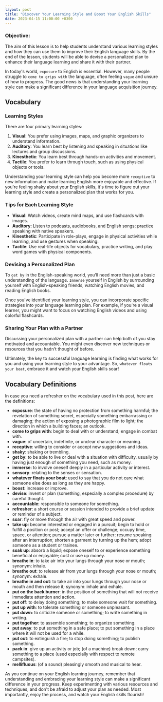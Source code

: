```yaml
---
layout: post
title: "Discover Your Learning Style and Boost Your English Skills"
date: 2023-04-15 11:00:00 +0300
---
```

### Objective:
The aim of this lesson is to help students understand various learning styles and how they can use them to improve their English language skills. By the end of the lesson, students will be able to devise a personalized plan to enhance their language learning and share it with their partner.

In today's world, `exposure` to English is essential. However, many people struggle to `come to grips with` the language, often feeling `vague` and unsure of how to progress. The good news is that understanding your learning style can make a significant difference in your language acquisition journey.

## Vocabulary

### Learning Styles

There are four primary learning styles:

1. **Visual**: You prefer using images, maps, and graphic organizers to understand information.
2. **Auditory**: You learn best by listening and speaking in situations like lectures and group discussions.
3. **Kinesthetic**: You learn best through hands-on activities and movement.
4. **Tactile**: You prefer to learn through touch, such as using physical objects or tools.

Understanding your learning style can help you become more `receptive` to new information and make learning English more enjoyable and effective. If you're feeling shaky about your English skills, it's time to figure out your learning style and create a personalized plan that works for you.

### Tips for Each Learning Style

* **Visual**: Watch videos, create mind maps, and use flashcards with images.
* **Auditory**: Listen to podcasts, audiobooks, and English songs; practice speaking with native speakers.
* **Kinesthetic**: Participate in role-plays, engage in physical activities while learning, and use gestures when speaking.
* **Tactile**: Use real-life objects for vocabulary, practice writing, and play word games with physical components.

### Devising a Personalized Plan

To `get by` in the English-speaking world, you'll need more than just a basic understanding of the language. `Immerse` yourself in English by surrounding yourself with English-speaking friends, watching English movies, and reading English books.

Once you've identified your learning style, you can incorporate specific strategies into your language learning plan. For example, if you're a visual learner, you might want to focus on watching English videos and using colorful flashcards.

### Sharing Your Plan with a Partner

Discussing your personalized plan with a partner can help both of you stay motivated and accountable. You might even discover new techniques or resources that you hadn't thought of before.

Ultimately, the key to successful language learning is finding what works for you and using your learning style to your advantage. So, `whatever floats your boat`, embrace it and watch your English skills soar!

## Vocabulary Definitions

In case you need a refresher on the vocabulary used in this post, here are the definitions:

* **exposure**: the state of having no protection from something harmful; the revelation of something secret, especially something embarrassing or damaging; the action of exposing a photographic film to light; the direction in which a building faces; an outlook.
* **come to grips with**: begin to deal with or understand; engage in combat with.
* **vague**: of uncertain, indefinite, or unclear character or meaning.
* **receptive**: willing to consider or accept new suggestions and ideas.
* **shaky**: shaking or trembling.
* **get by**: to be able to live or deal with a situation with difficulty, usually by having just enough of something you need, such as money.
* **immerse**: to involve oneself deeply in a particular activity or interest.
* **sensory**: relating to the senses or sensation.
* **whatever floats your boat**: used to say that you do not care what someone else does as long as they are happy.
* **boost**: increase or improve.
* **devise**: invent or plan (something, especially a complex procedure) by careful thought.
* **accountable**: responsible to someone for something.
* **refresher**: a short course or session intended to provide a brief update or reminder of a subject.
* **soar**: fly or move through the air with great speed and power.
* **take up**: become interested or engaged in a pursuit; begin to hold or fulfill a position or post; accept an offer or challenge; occupy time, space, or attention; pursue a matter later or further; resume speaking after an interruption; shorten a garment by turning up the hem; adopt someone as a student or trainee.
* **soak up**: absorb a liquid; expose oneself to or experience something beneficial or enjoyable; cost or use up money.
* **breathe in**: to take air into your lungs through your nose or mouth; synonym: inhale.
* **breathe out**: to release air from your lungs through your nose or mouth; synonym: exhale.
* **breathe in and out**: to take air into your lungs through your nose or mouth and then release it; synonym: inhale and exhale.
* **put on the back burner**: in the position of something that will not receive immediate attention and action.
* **put off**: to delay doing something; to make someone wait for something.
* **put up with**: to tolerate something or someone unpleasant.
* **put down**: to criticize someone or something; to write something in writing.
* **put together**: to assemble something; to organize something.
* **put away**: to put something in a safe place; to put something in a place where it will not be used for a while.
* **put out**: to extinguish a fire; to stop doing something; to publish something.
* **pack in**: give up an activity or job; (of a machine) break down; carry something to a place (used especially with respect to remote campsites).
* **mellifluous**: (of a sound) pleasingly smooth and musical to hear.

As you continue on your English learning journey, remember that understanding and embracing your learning style can make a significant difference in your progress. Keep experimenting with various resources and techniques, and don't be afraid to adjust your plan as needed. Most importantly, enjoy the process, and watch your English skills flourish!